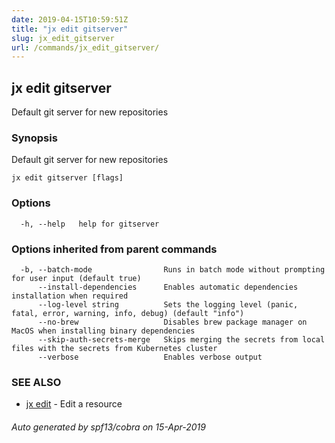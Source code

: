 ```yaml
---
date: 2019-04-15T10:59:51Z
title: "jx edit gitserver"
slug: jx_edit_gitserver
url: /commands/jx_edit_gitserver/
---
```

## jx edit gitserver

Default git server for new repositories

### Synopsis

Default git server for new repositories

```
jx edit gitserver [flags]
```

### Options

```
  -h, --help   help for gitserver
```

### Options inherited from parent commands

```
  -b, --batch-mode                Runs in batch mode without prompting for user input (default true)
      --install-dependencies      Enables automatic dependencies installation when required
      --log-level string          Sets the logging level (panic, fatal, error, warning, info, debug) (default "info")
      --no-brew                   Disables brew package manager on MacOS when installing binary dependencies
      --skip-auth-secrets-merge   Skips merging the secrets from local files with the secrets from Kubernetes cluster
      --verbose                   Enables verbose output
```

### SEE ALSO

* [jx edit](/commands/jx_edit/)	 - Edit a resource

###### Auto generated by spf13/cobra on 15-Apr-2019
